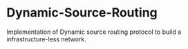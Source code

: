 # Dynamic-Source-Routing
Implementation of Dynamic source routing protocol to build a infrastructure-less network.

